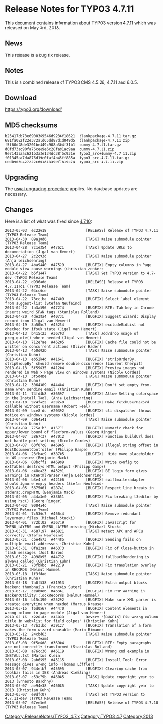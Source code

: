 Release Notes for TYPO3 4.7.11
==============================

This document contains information about TYPO3 version 4.7.11 which was
released on May 3rd, 2013.

News
----

This release is a bug fix release.

Notes
-----

This is a combined release of TYPO3 CMS 4.5.26, 4.7.11 and 6.0.5.

Download
--------

<https://typo3.org/download/>

MD5 checksums
-------------

    b25417bb73e6900369546d9236f18621  blankpackage-4.7.11.tar.gz
    681fa082f22e372a1d65dd87d1d049d5  blankpackage-4.7.11.zip
    f5f60d28de3201be449c908a304f31b1  dummy-4.7.11.tar.gz
    d0fd73ac90fa76cee9e6c28fa91ac9aa  dummy-4.7.11.zip
    9e71432aac621b3a3e134dc38f5c931e  typo3_src+dummy-4.7.11.zip
    f01345aa7da876d19c0faf4b45ff885a  typo3_src-4.7.11.tar.gz
    cedb903c427222c66181339ef7819c74  typo3_src-4.7.11.zip

Upgrading
---------

The [usual upgrading
procedure](https://docs.typo3.org/typo3cms/InstallationGuide/) applies.
No database updates are necessary.

Changes
-------

Here is a list of what was fixed since
[4.7.10](TYPO3_4.7.10 "wikilink"):

    2013-05-03  ec22618                  [RELEASE] Release of TYPO3 4.7.11 (TYPO3 Release Team)
    2013-04-30  89a18d6                  [TASK] Raise submodule pointer (TYPO3 Release Team)
    2013-04-28  7c1e354  #47621          [TASK] Update URLs to documentation (Jigal van Hemert)
    2013-04-27  2c2c93d                  [TASK] Raise submodule pointer (Anja Leichsenring)
    2013-04-27  4ba9440  #47529          [BUGFIX] Empty columns in Page Module view cause warnings (Christian Zenker)
    2013-04-22  b5f1447                  [TASK] Set TYPO3 version to 4.7-dev (TYPO3 Release Team)
    2013-04-22  d936add                  [RELEASE] Release of TYPO3 4.7.11rc1 (TYPO3 Release Team)
    2013-04-22  04cc6ce                  [TASK] Raise submodule pointer (TYPO3 Release Team)
    2013-04-22  73cc1ba  #47409          [BUGFIX] Select label element from suggest-list (Stefan Neufeind)
    2013-04-22  fa3a596  #47274          [BUGFIX] RTE: Tab key in Chrome inserts weird SPAN tags (Stanislas Rolland)
    2013-04-20  4de38a4  #40731          [BUGFIX] Suggest wizard: Display record icon (Jigal van Hemert)
    2013-04-19  3a50bc7  #45254          [BUGFIX] excludeUidList not checked for ifsub state (Jigal van Hemert)
    2013-04-13  b415c23  #36793          [TASK] Add/drop usage of preg_quote() where needed (Jigal van Hemert)
    2013-04-13  712e7ae  #46205          [BUGFIX] Cache file could not be written on concurrent actions (Oliver Hader)
    2013-04-13  4b0d02b                  [TASK] Raise submodule pointer (Christian Kuhn)
    2013-04-13  eb52b4d  #41641          [BUGFIX] "stripOrderBy, stripGroupBy" should remove double occurrence (Laurent Cherpit)
    2013-04-13  5f59635  #41204          [BUGFIX] Preview images not rendered in Web > Page view on Windows systems (Nicole Cordes)
    2013-04-13  3f5ddbe                  [TASK] Raise submodule pointer (Christian Kuhn)
    2013-04-12  3064309  #44484          [BUGFIX] Don't set empty from-name when sending email (Christian Kuhn)
    2013-04-11  74fd4b8  #36597          [BUGFIX] Allow Setting colorspace in the Install Tool. (Anja Leichsenring)
    2013-04-10  974fa22  #39248          [BUGFIX] Make fetchUserRecord callable without username (Robert Heel)
    2013-04-09  bce8fdc  #20392          [BUGFIX] cli dispatcher throws notice on windows systems (Nicole Cordes)
    2013-04-09  c064a41                  [TASK] Raise submodule pointer (Christian Kuhn)
    2013-04-09  775e1b3  #15771          [BUGFIX] Numeric check for upper/lower bound of flexform-values (Georg Ringer)
    2013-04-07  3867c37  #47012          [BUGFIX] Function buildUrl does not handle port setting (Nicole Cordes)
    2013-04-07  63f07c8  #46965          [BUGFIX] Illegal string offset in EditDocumentController (Philipp Gampe)
    2013-04-06  23fbac9  #38705          [BUGFIX]  Hide move placeholder in WS preview (Benjamin Mack)
    2013-04-06  08bcff1  #46999          [BUGFIX] Write config to extTables destroys HTML output (Philipp Gampe)
    2013-04-06  c48ea23  #43291          [BUGFIX] BE login form gives warnings in RteHtmlParser (Anja Leichsenring)
    2013-04-06  b3e4fc6  #42106          [BUGFIX] swiftmaileradapter should ignore empty headers (Stefan Neufeind)
    2013-04-05  5675061  #28741          [BUGFIX] Respect line breaks in stdWrap.cropHTML (Benjamin Mack)
    2013-04-05  a44a8e0  #33651          [BUGFIX] Fix breaking t3editor by using hsc() (Georg Ringer)
    2013-04-02  9004a4c                  [TASK] Raise submodule pointer (TYPO3 Release Team)
    2013-04-01  7c536c7  #46644          [BUGFIX] Remove redundant layermenu files (Michael Stucki)
    2013-04-01  772b102  #36719          [BUGFIX] Javascript for TMENU_LAYERS and GMENU_LAYERS missing (Michael Stucki)
    2013-03-31  4687197  #46821          [TASK] Detect APC and APCu correctly (Stefan Neufeind)
    2013-03-31  cbe4b73  #44485          [BUGFIX] Sending fails on multiple email-addresses (Christian Kuhn)
    2013-03-31  8fa22aa  #46373          [BUGFIX] Fix of Close-button in flash messages (Jost Baron)
    2013-03-22  4998b95  #44732          [BUGFIX] fallbackRendering is always called (Christian Kuhn)
    2013-03-21  73fbbbc  #42279          [BUGFIX] Fix translation overlay in RECORDS (Helmut Hummel)
    2013-03-18  1f3fdad                  [TASK] Raise submodule pointer (Christian Kuhn)
    2013-03-18  7a0f538  #31953          [BUGIFX] Extra output blocks backend thumbnails (Francois Suter)
    2013-03-17  ceab086  #46361          [BUGFIX] Fix PHP warning in BackendUtility::lockRecords (Helmut Hummel)
    2013-03-16  b15c390  #25292          [BUGFIX] Make sure XML parser is created everytime when needed (Marcus Krause)
    2013-03-15  f6d0567  #44470          [BUGFIX] Content elements in wrong column in page module (Jigal van Hemert)
    2013-03-15  c2281dc  #45833          Revert "[BUGFIX] Fix wrong column title in web>list for field colpos" (Christian Kuhn)
    2013-03-13  47b31bd  #39127          [BUGFIX] Translation of a form makes the form wizard unusable (Mario Rimann)
    2013-03-12  24cbd63                  [TASK] Raise submodule pointer (TYPO3 Release Team)
    2013-03-08  9f5e6d8  #36904          [BUGFIX] RTE: Empty paragraphs are not correctly transformed (Stanislas Rolland)
    2013-03-08  a76cc36  #46119          [BUGFIX] Wrong cmd example in INSTALL.txt (Markus Klein)
    2013-03-08  2ab6595  #45135          [BUGFIX] Install Tool: Error message gives wrong info (Thomas Löffler)
    2013-03-07  944e1b7  #45595          [BUGFIX] Clearing cache from toolbar fails in IE8 (Andreas Kießling)
    2013-03-07  c53c79b  #46085          [TASK] Update copyright year to 2013 (Ernesto Baschny)
    2013-03-07  ae94e38  #46085          [TASK] Update copyright year to 2013 (Christian Kuhn)
    2013-03-07  e9dfc07                  [TASK] Set TYPO3 version to 4.7.11-dev (TYPO3 Release Team)
    2013-03-07  67ee5e6                  [RELEASE] Release of TYPO3 4.7.10 (TYPO3 Release Team)

<Category:ReleaseNotes/TYPO3_4.7.x> [Category:TYPO3
4.7](Category:TYPO3_4.7 "wikilink") <Category:2013>

